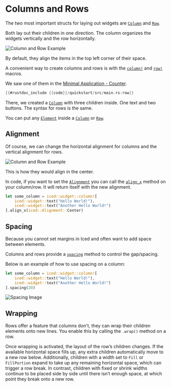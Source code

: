 # Columns and Rows

The two most important structs for laying out widgets are [`Column`](https://docs.rs/iced/0.13.1/iced/widget/struct.Column.html) and [`Row`](https://docs.rs/iced/0.13.1/iced/widget/struct.Row.html).

Both lay out their children in one direction. The column organizes the widgets vertically and the row horizontally.

![Column and Row Example](assets/column_row.drawio.svg)

By default, they align the items in the top left corner of their space.

A convenient way to create columns and rows is with the [`column!`](https://docs.rs/iced/0.13.1/iced/widget/macro.column.html) and [`row!`](https://docs.rs/iced/0.13.1/iced/widget/macro.row.html) macros.

We saw one of them in the [Minimal Application - Counter](../quickstart/3_a_simple_counter_app.md).
```rust
{{#rustdoc_include {{code}}/quickstart/src/main.rs:row}}
```
There, we created a [`Column`](https://docs.rs/iced/0.13.1/iced/widget/struct.Column.html) with three children inside. One text and two buttons. The syntax for rows is the same.

You can put any [`Element`](https://docs.rs/iced_core/0.10.0/iced_core/struct.Element.html) inside a [`Column`](https://docs.rs/iced/0.13.1/iced/widget/struct.Column.html) or [`Row`](https://docs.rs/iced/0.13.1/iced/widget/struct.Row.html).

## Alignment

Of course, we can change the horizontal alignment for columns and the vertical alignment for rows.

![Column and Row Example](assets/column_row_center.drawio.svg)

This is how they would align in the center.

In code, if you want to set the [`Alignment`](https://docs.rs/iced/0.13.1/iced/enum.Alignment.html) you can call the [`align_x`](https://docs.rs/iced/0.13.1/iced/widget/struct.Column.html#method.align_x) method on your column/row. It will return itself with the new alignment.
```rust
let some_column = iced::widget::column![
    iced::widget::text("Hello World!"),
    iced::widget::text("Another Hello World!")
].align_x(iced::Alignment::Center)
```

## Spacing

Because you cannot set margins in Iced and often want to add space between elements.

Columns and rows provide a [`spacing`](https://docs.rs/iced/0.13.1/iced/widget/struct.Column.html#method.spacing) method to control the gap/spacing.

Below is an example of how to use spacing on a column:
```rust
let some_column = iced::widget::column![
    iced::widget::text("Hello World!"),
    iced::widget::text("Another Hello World!")
].spacing(20)
```

![Spacing Image](assets/column_spacing.drawio.svg)

## Wrapping

Rows offer a feature that columns don't, they can wrap their children elements onto new lines. You enable this by calling the `.wrap()` method on a row.

Once wrapping is activated, the layout of the row’s children changes. If the available horizontal space fills up, any extra children automatically move to a new row below.
Additionally, children with a width set to `Fill` or `FillPortion` expand to take up any remaining horizontal space, which can trigger a row break. In contrast, children with fixed or shrink widths continue to be placed side by side until there isn’t enough space, at which point they break onto a new row.
